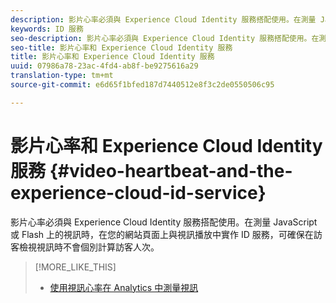 ```yaml
---
description: 影片心率必須與 Experience Cloud Identity 服務搭配使用。在測量 JavaScript 或 Flash 上的視訊時，在您的網站頁面上與視訊播放中實作 ID 服務，可確保在訪客檢視視訊時不會個別計算訪客人次。
keywords: ID 服務
seo-description: 影片心率必須與 Experience Cloud Identity 服務搭配使用。在測量 JavaScript 或 Flash 上的視訊時，在您的網站頁面上與視訊播放中實作 ID 服務，可確保在訪客檢視視訊時不會個別計算訪客人次。
seo-title: 影片心率和 Experience Cloud Identity 服務
title: 影片心率和 Experience Cloud Identity 服務
uuid: 07986a78-23ac-4fd4-ab8f-be9275616a29
translation-type: tm+mt
source-git-commit: e6d65f1bfed187d7440512e8f3c2de0550506c95

---
```



# 影片心率和 Experience Cloud Identity 服務 {#video-heartbeat-and-the-experience-cloud-id-service}

影片心率必須與 Experience Cloud Identity 服務搭配使用。在測量 JavaScript 或 Flash 上的視訊時，在您的網站頁面上與視訊播放中實作 ID 服務，可確保在訪客檢視視訊時不會個別計算訪客人次。

>[!MORE_LIKE_THIS]
>
>* [使用視訊心率在 Analytics 中測量視訊](https://marketing.adobe.com/resources/help/en_US/sc/appmeasurement/hbvideo/)

